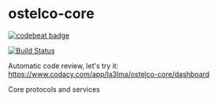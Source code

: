 # ostelco-core

[![codebeat badge](https://codebeat.co/badges/e4c26ba7-75d6-48d2-a3d0-f72988998642)](https://codebeat.co/projects/github-com-ostelco-ostelco-core-master)

[![Build Status](https://travis-ci.org/ostelco/ostelco-core.svg?branch=master)](https://travis-ci.org/ostelco/ostelco-core)


Automatic code review, let's try it:
https://www.codacy.com/app/la3lma/ostelco-core/dashboard


Core protocols and services
